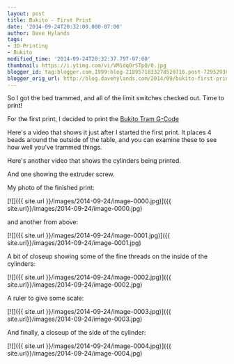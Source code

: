 ```yaml
---
layout: post
title: Bukito - First Print
date: '2014-09-24T20:32:00.000-07:00'
author: Dave Hylands
tags:
- 3D-Printing
- Bukito
modified_time: '2014-09-24T20:32:37.797-07:00'
thumbnail: https://i.ytimg.com/vi/VM1dqOrSTpQ/0.jpg
blogger_id: tag:blogger.com,1999:blog-2189571833278528716.post-7295293816096041932
blogger_orig_url: http://blog.davehylands.com/2014/09/bukito-first-print.html
---
```


So I got the bed trammed, and all of the limit switches checked out. Time to
print!

For the first print, I decided to print  the [Bukito Tram
G-Code](http://bukobot.com/flight-check-bukito)

Here's a video that shows it just after I started the first print. It places 4
beads around the outside of the table, and you can examine these to see how
well you've trammed things.



Here's another video that shows the cylinders being printed.




And one showing the extruder screw.




My photo of the finished print:

[![]({{ site.url }}/images/2014-09-24/image-0000.jpg)]({{ site.url}}/images/2014-09-24/image-0000.jpg)

and another from above:

[![]({{ site.url }}/images/2014-09-24/image-0001.jpg)]({{ site.url}}/images/2014-09-24/image-0001.jpg)

A bit of closeup showing some of the fine threads on the inside of the
cylinders:

[![]({{ site.url }}/images/2014-09-24/image-0002.jpg)]({{ site.url}}/images/2014-09-24/image-0002.jpg)

A ruler to give some scale:

[![]({{ site.url }}/images/2014-09-24/image-0003.jpg)]({{ site.url}}/images/2014-09-24/image-0003.jpg)

And finally, a closeup of the side of the cylinder:

[![]({{ site.url }}/images/2014-09-24/image-0004.jpg)]({{ site.url}}/images/2014-09-24/image-0004.jpg)





